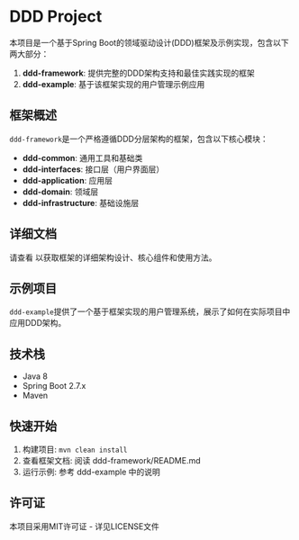 # DDD Project

本项目是一个基于Spring Boot的领域驱动设计(DDD)框架及示例实现，包含以下两大部分：

1. **ddd-framework**: 提供完整的DDD架构支持和最佳实践实现的框架
2. **ddd-example**: 基于该框架实现的用户管理示例应用

## 框架概述

`ddd-framework`是一个严格遵循DDD分层架构的框架，包含以下核心模块：
- **ddd-common**: 通用工具和基础类
- **ddd-interfaces**: 接口层（用户界面层）
- **ddd-application**: 应用层
- **ddd-domain**: 领域层
- **ddd-infrastructure**: 基础设施层

## 详细文档

请查看 <mcfile name="README.md" path="ddd-framework/README.md"></mcfile> 以获取框架的详细架构设计、核心组件和使用方法。

## 示例项目

`ddd-example`提供了一个基于框架实现的用户管理系统，展示了如何在实际项目中应用DDD架构。

## 技术栈
- Java 8
- Spring Boot 2.7.x
- Maven

## 快速开始
1. 构建项目: `mvn clean install`
2. 查看框架文档: 阅读 ddd-framework/README.md
3. 运行示例: 参考 ddd-example 中的说明

## 许可证
本项目采用MIT许可证 - 详见LICENSE文件